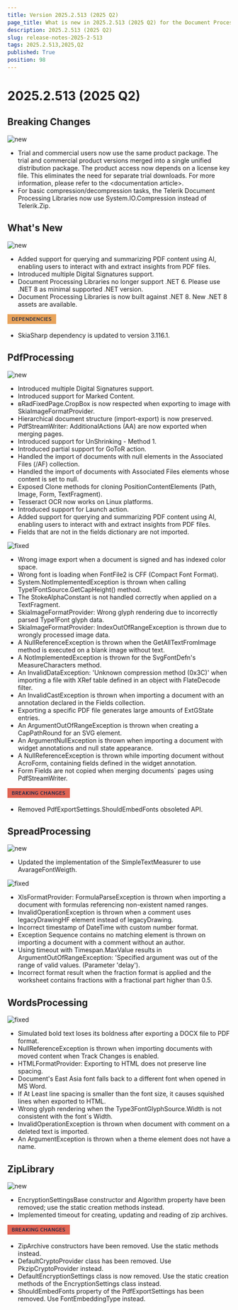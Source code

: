 ```yaml
---
title: Version 2025.2.513 (2025 Q2)
page_title: What is new in 2025.2.513 (2025 Q2) for the Document Processing Libraries
description: 2025.2.513 (2025 Q2)
slug: release-notes-2025-2-513
tags: 2025.2.513,2025,Q2
published: True
position: 98
---
```



# 2025.2.513 (2025 Q2)


## Breaking Changes


![new](../images/new.png)

* Trial and commercial users now use the same product package. The trial and commercial product versions merged into a single unified distribution package. The product access now depends on a license key file. This eliminates the need for separate trial downloads. For more information, please refer to the &lt;documentation article&gt;.
* For basic compression/decompression tasks, the Telerik Document Processing Libraries now use System.IO.Compression instead of Telerik.Zip.

## What's New


![new](../images/new.png)

* Added support for querying and summarizing PDF content using AI, enabling users to interact with and extract insights from PDF files.
* Introduced multiple Digital Signatures support.
* Document Processing Libraries no longer support .NET 6. Please use .NET 8 as minimal supported .NET version.
* Document Processing Libraries is now built against .NET 8. New .NET 8 assets are available.

![dependencies](../images/dependencies.png)

* SkiaSharp dependency is updated to version 3.116.1.

## PdfProcessing


![new](../images/new.png)

* Introduced multiple Digital Signatures support.
* Introduced support for Marked Content.
* вRadFixedPage.CropBox is now respected when exporting to image with SkiaImageFormatProvider.
* Hierarchical document structure (import-export) is now preserved.
* PdfStreamWriter: AdditionalActions (AA) are now exported when merging pages.
* Introduced support for UnShrinking - Method 1.
* Introduced partial support for GoToR action.
* Handled the import of documents with null elements in the Associated Files (/AF)  collection.
* Handled the import of documents with Associated Files elements whose content is set to null.
* Exposed Clone methods for cloning PositionContentElements (Path, Image, Form, TextFragment).
* Tesseract OCR now works on Linux platforms.
* Introduced support for Launch action.
* Added support for querying and summarizing PDF content using AI, enabling users to interact with and extract insights from PDF files.
* Fields that are not in the fields dictionary are not imported.

![fixed](../images/fixed.png)

* Wrong image export when a document is signed and has indexed color space.
* Wrong font is loading when FontFile2 is CFF (Compact Font Format).
* System.NotImplementedException is thrown when calling Type1FontSource.GetCapHeight() method.
* The StokeAlphaConstant is not handled correctly when applied on a TextFragment.
* SkiaImageFormatProvider: Wrong glyph rendering due to incorrectly parsed Type1Font glyph data.
* SkiaImageFormatProvider: IndexOutOfRangeException is thrown due to wrongly processed image data.
* A NullReferenceException is thrown when the GetAllTextFromImage method is executed on a blank image without text.
* A NotImplementedException is thrown for the SvgFontDefn's MeasureCharacters method.
* An InvalidDataException: 'Unknown compression method (0x3C)' when importing a file with XRef table defined in an object with FlateDecode filter.
* An InvalidCastException is thrown when importing a document with an annotation declared in the Fields collection.
* Exporting a specific PDF file generates large amounts of ExtGState entries.
* An ArgumentOutOfRangeException is thrown when creating a CapPathRound for an SVG element.
* An ArgumentNullException is thrown when importing a document with widget annotations and null state appearance.
* A NullReferenceException is thrown while importing document without AcroForm, containing fields defined in the widget annotation.
* Form Fields are not copied when merging documents` pages using PdfStreamWriter.

![breaking-changes](../images/breaking-changes.png)

* Removed PdfExportSettings.ShouldEmbedFonts obsoleted API.

## SpreadProcessing


![new](../images/new.png)

* Updated the implementation of the SimpleTextMeasurer to use AvarageFontWeigth.

![fixed](../images/fixed.png)

* XlsFormatProvider: FormulaParseException is thrown when importing a document with formulas referencing non-existent named ranges.
* InvalidOperationException is thrown when a comment uses legacyDrawingHF element instead of legacyDrawing.
* Incorrect timestamp of DateTime with custom number format.
* Exception Sequence contains no matching element is thrown on importing a document with a comment without an author.
* Using timeout with Timespan.MaxValue results in ArgumentOutOfRangeException: 'Specified argument was out of the range of valid values. (Parameter 'delay').
* Incorrect format result when the fraction format is applied and the worksheet contains fractions with a fractional part higher than 0.5.

## WordsProcessing


![fixed](../images/fixed.png)

* Simulated bold text loses its boldness after exporting a DOCX file to PDF format.
* NullReferenceException is thrown when importing documents with moved content when Track Changes is enabled.
* HTMLFormatProvider: Exporting to HTML does not preserve line spacing.
* Document's East Asia font falls back to a different font when opened in MS Word.
* If At Least line spacing is smaller than the font size, it causes squished lines when exported to HTML.
* Wrong glyph rendering when the Type3FontGlyphSource.Width is not consistent with the font`s Width.
* InvalidOperationException is thrown when document with comment on a deleted text is imported.
* An ArgumentException is thrown when a theme element does not have a name.

## ZipLibrary


![new](../images/new.png)

* EncryptionSettingsBase constructor and Algorithm property have been removed; use the static creation methods instead.
* Implemented timeout for creating, updating and reading of zip archives.

![breaking-changes](../images/breaking-changes.png)

* ZipArchive constructors have been removed. Use the static methods instead.
* DefaultCryptoProvider class has been removed. Use PkzipCryptoProvider instead.
* DefaultEncryptionSettings class is now removed. Use the static creation methods of the EncryptionSettings class instead.
* ShouldEmbedFonts property of the PdfExportSettings has been removed. Use FontEmbeddingType instead.
